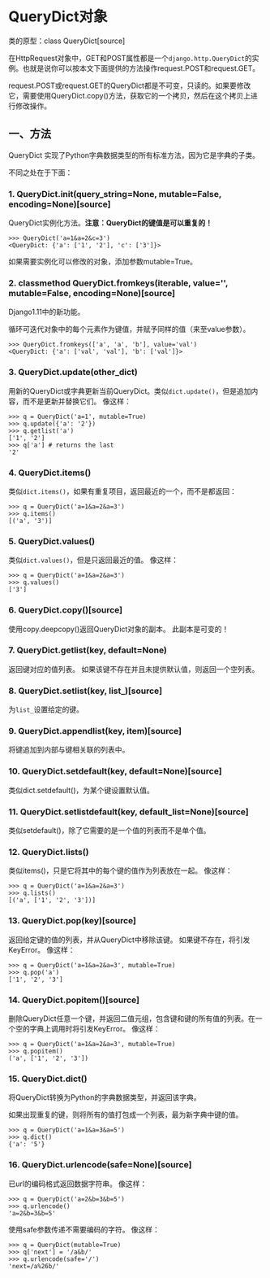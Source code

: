 # QueryDict对象

类的原型：class QueryDict[source]

在HttpRequest对象中，GET和POST属性都是一个`django.http.QueryDict`的实例。也就是说你可以按本文下面提供的方法操作request.POST和request.GET。

request.POST或request.GET的QueryDict都是不可变，只读的。如果要修改它，需要使用QueryDict.copy()方法，获取它的一个拷贝，然后在这个拷贝上进行修改操作。

## 一、方法

QueryDict 实现了Python字典数据类型的所有标准方法，因为它是字典的子类。

不同之处在于下面：

### 1. QueryDict.**init**(query_string=None, mutable=False, encoding=None)[source]

QueryDict实例化方法。**注意：QueryDict的键值是可以重复的！**

```
>>> QueryDict('a=1&a=2&c=3')
<QueryDict: {'a': ['1', '2'], 'c': ['3']}>
```

如果需要实例化可以修改的对象，添加参数mutable=True。

### 2. classmethod QueryDict.fromkeys(iterable, value='', mutable=False, encoding=None)[source]

Django1.11中的新功能。

循环可迭代对象中的每个元素作为键值，并赋予同样的值（来至value参数）。

```
>>> QueryDict.fromkeys(['a', 'a', 'b'], value='val')
<QueryDict: {'a': ['val', 'val'], 'b': ['val']}>
```

### 3. QueryDict.update(other_dict)

用新的QueryDict或字典更新当前QueryDict。类似`dict.update()`，但是追加内容，而不是更新并替换它们。 像这样：

```
>>> q = QueryDict('a=1', mutable=True)
>>> q.update({'a': '2'})
>>> q.getlist('a')
['1', '2']
>>> q['a'] # returns the last
'2'
```

### 4. QueryDict.items()

类似`dict.items()`，如果有重复项目，返回最近的一个，而不是都返回：

```
>>> q = QueryDict('a=1&a=2&a=3')
>>> q.items()
[('a', '3')]
```

### 5. QueryDict.values()

类似`dict.values()`，但是只返回最近的值。 像这样：

```
>>> q = QueryDict('a=1&a=2&a=3')
>>> q.values()
['3']
```

### 6. QueryDict.copy()[source]

使用copy.deepcopy()返回QueryDict对象的副本。 此副本是可变的！

### 7. QueryDict.getlist(key, default=None)

返回键对应的值列表。 如果该键不存在并且未提供默认值，则返回一个空列表。

### 8. QueryDict.setlist(key, list_)[source]

为`list_`设置给定的键。

### 9. QueryDict.appendlist(key, item)[source]

将键追加到内部与键相关联的列表中。

### 10. QueryDict.setdefault(key, default=None)[source]

类似dict.setdefault()，为某个键设置默认值。

### 11. QueryDict.setlistdefault(key, default_list=None)[source]

类似setdefault()，除了它需要的是一个值的列表而不是单个值。

### 12. QueryDict.lists()

类似items()，只是它将其中的每个键的值作为列表放在一起。 像这样：

```
>>> q = QueryDict('a=1&a=2&a=3')
>>> q.lists()
[('a', ['1', '2', '3'])]
```

### 13. QueryDict.pop(key)[source]

返回给定键的值的列表，并从QueryDict中移除该键。 如果键不存在，将引发KeyError。 像这样：

```
>>> q = QueryDict('a=1&a=2&a=3', mutable=True)
>>> q.pop('a')
['1', '2', '3']
```

### 14. QueryDict.popitem()[source]

删除QueryDict任意一个键，并返回二值元组，包含键和键的所有值的列表。在一个空的字典上调用时将引发KeyError。 像这样：

```
>>> q = QueryDict('a=1&a=2&a=3', mutable=True)
>>> q.popitem()
('a', ['1', '2', '3'])
```

### 15. QueryDict.dict()

将QueryDict转换为Python的字典数据类型，并返回该字典。

如果出现重复的键，则将所有的值打包成一个列表，最为新字典中键的值。

```
>>> q = QueryDict('a=1&a=3&a=5')
>>> q.dict()
{'a': '5'}
```

### 16. QueryDict.urlencode(safe=None)[source]

已url的编码格式返回数据字符串。 像这样：

```
>>> q = QueryDict('a=2&b=3&b=5')
>>> q.urlencode()
'a=2&b=3&b=5'
```

使用safe参数传递不需要编码的字符。 像这样：

```
>>> q = QueryDict(mutable=True)
>>> q['next'] = '/a&b/'
>>> q.urlencode(safe='/')
'next=/a%26b/'
```